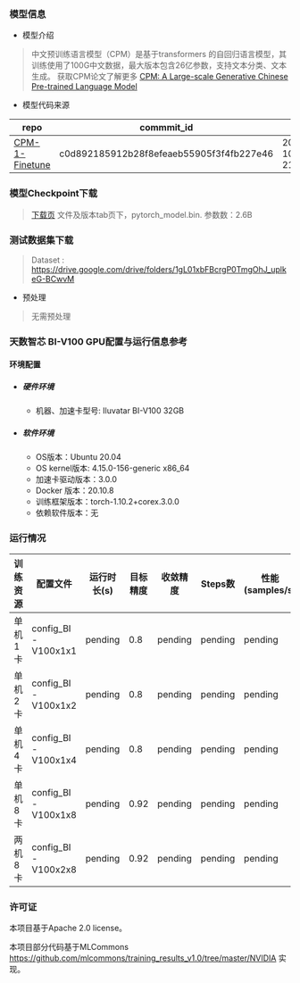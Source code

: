 ### 模型信息
- 模型介绍
>中文预训练语言模型（CPM）是基于transformers 的自回归语言模型，其训练使用了100G中文数据，最大版本包含26亿参数，支持文本分类、文本生成。 
>获取CPM论文了解更多 
>[CPM: A Large-scale Generative Chinese Pre-trained Language Model](https://arxiv.org/abs/2012.00413)

- 模型代码来源

| repo    | commmit_id  | date |
|  ----  | ----  |----  |
| [CPM-1-Finetune](https://github.com/TsinghuaAI/CPM-1-Finetune) | c0d892185912b28f8efeaeb55905f3f4fb227e46|2021-10-17 21:53:00|

### 模型Checkpoint下载
> [下载页](https://model.baai.ac.cn/model-detail/100017)
文件及版本tab页下，pytorch_model.bin. 
参数数：2.6B

### 测试数据集下载
> Dataset : https://drive.google.com/drive/folders/1gL01xbFBcrgP0TmgOhJ_uplkeG-BCwvM

- 预处理
> 无需预处理 

### 天数智芯 BI-V100 GPU配置与运行信息参考
#### 环境配置
- ##### 硬件环境
    - 机器、加速卡型号: Iluvatar BI-V100 32GB

- ##### 软件环境
   - OS版本：Ubuntu 20.04
   - OS kernel版本:  4.15.0-156-generic x86_64    
   - 加速卡驱动版本：3.0.0
   - Docker 版本：20.10.8
   - 训练框架版本：torch-1.10.2+corex.3.0.0
   - 依赖软件版本：无


### 运行情况
| 训练资源 | 配置文件            | 运行时长(s) | 目标精度 | 收敛精度 | Steps数 | 性能(samples/s) |
| -------- | ---------------   | ---------- | ------- | -------  | ------- | --------------- |
| 单机1卡  | config_BI-V100x1x1 | pending    | 0.8     | pending  | pending |pending          |
| 单机2卡  | config_BI-V100x1x2 | pending    | 0.8     | pending  | pending |pending          |
| 单机4卡  | config_BI-V100x1x4 | pending    | 0.8     | pending  | pending |pending          |
| 单机8卡  | config_BI-V100x1x8 | pending    | 0.92    | pending  | pending |pending          |
| 两机8卡  | config_BI-V100x2x8 | pending    | 0.92    | pending  | pending |pending          |

### 许可证

本项目基于Apache 2.0 license。

本项目部分代码基于MLCommons https://github.com/mlcommons/training_results_v1.0/tree/master/NVIDIA 实现。